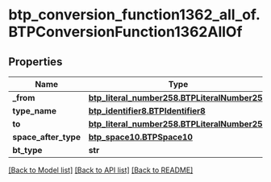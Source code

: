 # btp_conversion_function1362_all_of.BTPConversionFunction1362AllOf

## Properties
Name | Type | Description | Notes
------------ | ------------- | ------------- | -------------
**_from** | [**btp_literal_number258.BTPLiteralNumber258**](BTPLiteralNumber258.md) |  | [optional] 
**type_name** | [**btp_identifier8.BTPIdentifier8**](BTPIdentifier8.md) |  | [optional] 
**to** | [**btp_literal_number258.BTPLiteralNumber258**](BTPLiteralNumber258.md) |  | [optional] 
**space_after_type** | [**btp_space10.BTPSpace10**](BTPSpace10.md) |  | [optional] 
**bt_type** | **str** |  | [optional] 

[[Back to Model list]](../README.md#documentation-for-models) [[Back to API list]](../README.md#documentation-for-api-endpoints) [[Back to README]](../README.md)


